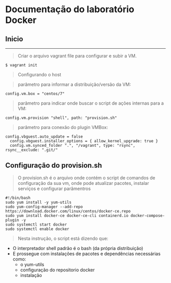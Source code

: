 # Documentação do laboratório Docker

## Inicio

***

> Criar o arquivo vagrant file para configurar e subir a VM.

~~~ 
$ vagrant init
~~~

> Configurando o host

> parâmetro para informar a distribuição/versão da VM:

~~~
config.vm.box = "centos/7"
~~~

> parâmetro para indicar onde buscar o script de ações internas para a VM:

~~~
config.vm.provision "shell", path: "provision.sh"
~~~

> parâmetro para conexão do plugin VMBox:

~~~
config.vbguest.auto_update = false
  config.vbguest.installer_options = { allow_kernel_upgrade: true }
  config.vm.synced_folder ".", "/vagrant", type: "rsync", rsync__exclude: ".git/"
~~~


## Configuração do provision.sh

> O provision.sh é o arquivo onde contém o script de comandos de configuração da sua vm, onde pode atualizar pacotes, instalar serviços e configurar parâmentros

~~~
#!/bin/bash
sudo yum install -y yum-utils
sudo yum-config-manager --add-repo https://download.docker.com/linux/centos/docker-ce.repo
sudo yum install docker-ce docker-ce-cli containerd.io docker-compose-plugin -y
sudo systemctl start docker
sudo systemctl enable docker 
~~~

> Nesta instrução, o script está dizendo que:
  * O interpretador shell padrão é o bash (da própria distribuição)
  * E prossegue com instalações de pacotes e dependências necessárias como:
    - o yum-utils 
    - configuração do repositorio docker
    - instalação 